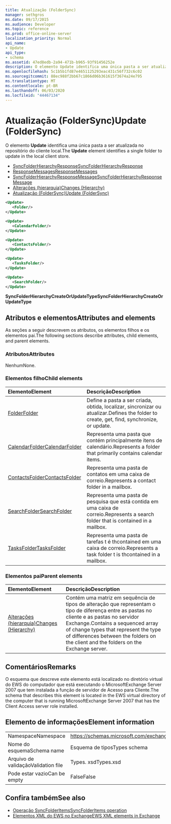 ```yaml
---
title: Atualização (FolderSync)
manager: sethgros
ms.date: 09/17/2015
ms.audience: Developer
ms.topic: reference
ms.prod: office-online-server
localization_priority: Normal
api_name:
- Update
api_type:
- schema
ms.assetid: 47ed8edb-2a94-471b-b965-93f91456252e
description: O elemento Update identifica uma única pasta a ser atualizada no repositório do cliente local.
ms.openlocfilehash: 5c1b5b1fd87e4651125293eac431c56f732c6c02
ms.sourcegitcommit: 88ec988f2bb67c1866d06b361615f3674a24e795
ms.translationtype: MT
ms.contentlocale: pt-BR
ms.lasthandoff: 06/03/2020
ms.locfileid: "44467134"
---
```

# <a name="update-foldersync"></a><span data-ttu-id="48313-103">Atualização (FolderSync)</span><span class="sxs-lookup"><span data-stu-id="48313-103">Update (FolderSync)</span></span>

<span data-ttu-id="48313-104">O elemento **Update** identifica uma única pasta a ser atualizada no repositório do cliente local.</span><span class="sxs-lookup"><span data-stu-id="48313-104">The **Update** element identifies a single folder to update in the local client store.</span></span> 
  
- [<span data-ttu-id="48313-105">SyncFolderHierarchyResponse</span><span class="sxs-lookup"><span data-stu-id="48313-105">SyncFolderHierarchyResponse</span></span>](syncfolderhierarchyresponse.md) 
- [<span data-ttu-id="48313-106">ResponseMessages</span><span class="sxs-lookup"><span data-stu-id="48313-106">ResponseMessages</span></span>](responsemessages.md) 
- [<span data-ttu-id="48313-107">SyncFolderHierarchyResponseMessage</span><span class="sxs-lookup"><span data-stu-id="48313-107">SyncFolderHierarchyResponseMessage</span></span>](syncfolderhierarchyresponsemessage.md)  
- [<span data-ttu-id="48313-108">Alterações (hierarquia)</span><span class="sxs-lookup"><span data-stu-id="48313-108">Changes (Hierarchy)</span></span>](changes-hierarchy.md) 
- [<span data-ttu-id="48313-109">Atualização (FolderSync)</span><span class="sxs-lookup"><span data-stu-id="48313-109">Update (FolderSync)</span></span>](update-foldersync.md)
  
```xml
<Update>
   <Folder/>
</Update>
```

```xml
<Update>
   <CalendarFolder/>
</Update>
```

```xml
<Update>
   <ContactsFolder/>
</Update>
```

```xml
<Update>
   <TasksFolder/>
</Update>
```

```xml
<Update>
   <SearchFolder/>
</Update>
```

<span data-ttu-id="48313-110">**SyncFolderHierarchyCreateOrUpdateType**</span><span class="sxs-lookup"><span data-stu-id="48313-110">**SyncFolderHierarchyCreateOrUpdateType**</span></span>

## <a name="attributes-and-elements"></a><span data-ttu-id="48313-111">Atributos e elementos</span><span class="sxs-lookup"><span data-stu-id="48313-111">Attributes and elements</span></span>

<span data-ttu-id="48313-112">As seções a seguir descrevem os atributos, os elementos filhos e os elementos pai.</span><span class="sxs-lookup"><span data-stu-id="48313-112">The following sections describe attributes, child elements, and parent elements.</span></span>
  
### <a name="attributes"></a><span data-ttu-id="48313-113">Atributos</span><span class="sxs-lookup"><span data-stu-id="48313-113">Attributes</span></span>

<span data-ttu-id="48313-114">Nenhum</span><span class="sxs-lookup"><span data-stu-id="48313-114">None.</span></span>
  
### <a name="child-elements"></a><span data-ttu-id="48313-115">Elementos filho</span><span class="sxs-lookup"><span data-stu-id="48313-115">Child elements</span></span>

|<span data-ttu-id="48313-116">**Elemento**</span><span class="sxs-lookup"><span data-stu-id="48313-116">**Element**</span></span>|<span data-ttu-id="48313-117">**Descrição**</span><span class="sxs-lookup"><span data-stu-id="48313-117">**Description**</span></span>|
|:-----|:-----|
|[<span data-ttu-id="48313-118">Folder</span><span class="sxs-lookup"><span data-stu-id="48313-118">Folder</span></span>](folder.md) <br/> |<span data-ttu-id="48313-119">Define a pasta a ser criada, obtida, localizar, sincronizar ou atualizar.</span><span class="sxs-lookup"><span data-stu-id="48313-119">Defines the folder to create, get, find, synchronize, or update.</span></span>  <br/> |
|[<span data-ttu-id="48313-120">CalendarFolder</span><span class="sxs-lookup"><span data-stu-id="48313-120">CalendarFolder</span></span>](calendarfolder.md) <br/> |<span data-ttu-id="48313-121">Representa uma pasta que contém principalmente itens de calendário.</span><span class="sxs-lookup"><span data-stu-id="48313-121">Represents a folder that primarily contains calendar items.</span></span>  <br/> |
|[<span data-ttu-id="48313-122">ContactsFolder</span><span class="sxs-lookup"><span data-stu-id="48313-122">ContactsFolder</span></span>](contactsfolder.md) <br/> |<span data-ttu-id="48313-123">Representa uma pasta de contatos em uma caixa de correio.</span><span class="sxs-lookup"><span data-stu-id="48313-123">Represents a contact folder in a mailbox.</span></span>  <br/> |
|[<span data-ttu-id="48313-124">SearchFolder</span><span class="sxs-lookup"><span data-stu-id="48313-124">SearchFolder</span></span>](searchfolder.md) <br/> |<span data-ttu-id="48313-125">Representa uma pasta de pesquisa que está contida em uma caixa de correio.</span><span class="sxs-lookup"><span data-stu-id="48313-125">Represents a search folder that is contained in a mailbox.</span></span>  <br/> |
|[<span data-ttu-id="48313-126">TasksFolder</span><span class="sxs-lookup"><span data-stu-id="48313-126">TasksFolder</span></span>](tasksfolder.md) <br/> |<span data-ttu-id="48313-127">Representa uma pasta de tarefas t é thcontained em uma caixa de correio.</span><span class="sxs-lookup"><span data-stu-id="48313-127">Represents a task folder t is thcontained in a mailbox.</span></span>  <br/> |
   
### <a name="parent-elements"></a><span data-ttu-id="48313-128">Elementos pai</span><span class="sxs-lookup"><span data-stu-id="48313-128">Parent elements</span></span>

|<span data-ttu-id="48313-129">**Elemento**</span><span class="sxs-lookup"><span data-stu-id="48313-129">**Element**</span></span>|<span data-ttu-id="48313-130">**Descrição**</span><span class="sxs-lookup"><span data-stu-id="48313-130">**Description**</span></span>|
|:-----|:-----|
|[<span data-ttu-id="48313-131">Alterações (hierarquia)</span><span class="sxs-lookup"><span data-stu-id="48313-131">Changes (Hierarchy)</span></span>](changes-hierarchy.md) <br/> |<span data-ttu-id="48313-132">Contém uma matriz em sequência de tipos de alteração que representam o tipo de diferença entre as pastas no cliente e as pastas no servidor Exchange.</span><span class="sxs-lookup"><span data-stu-id="48313-132">Contains a sequenced array of change types that represent the type of differences between the folders on the client and the folders on the Exchange server.</span></span>  <br/> |
   
## <a name="remarks"></a><span data-ttu-id="48313-133">Comentários</span><span class="sxs-lookup"><span data-stu-id="48313-133">Remarks</span></span>

<span data-ttu-id="48313-134">O esquema que descreve este elemento está localizado no diretório virtual do EWS do computador que está executando o MicrosoftExchange Server 2007 que tem instalada a função de servidor de Acesso para Cliente.</span><span class="sxs-lookup"><span data-stu-id="48313-134">The schema that describes this element is located in the EWS virtual directory of the computer that is running MicrosoftExchange Server 2007 that has the Client Access server role installed.</span></span>
  
## <a name="element-information"></a><span data-ttu-id="48313-135">Elemento de informações</span><span class="sxs-lookup"><span data-stu-id="48313-135">Element information</span></span>

|||
|:-----|:-----|
|<span data-ttu-id="48313-136">Namespace</span><span class="sxs-lookup"><span data-stu-id="48313-136">Namespace</span></span>  <br/> |https://schemas.microsoft.com/exchange/services/2006/types  <br/> |
|<span data-ttu-id="48313-137">Nome do esquema</span><span class="sxs-lookup"><span data-stu-id="48313-137">Schema name</span></span>  <br/> |<span data-ttu-id="48313-138">Esquema de tipos</span><span class="sxs-lookup"><span data-stu-id="48313-138">Types schema</span></span>  <br/> |
|<span data-ttu-id="48313-139">Arquivo de validação</span><span class="sxs-lookup"><span data-stu-id="48313-139">Validation file</span></span>  <br/> |<span data-ttu-id="48313-140">Types. xsd</span><span class="sxs-lookup"><span data-stu-id="48313-140">Types.xsd</span></span>  <br/> |
|<span data-ttu-id="48313-141">Pode estar vazio</span><span class="sxs-lookup"><span data-stu-id="48313-141">Can be empty</span></span>  <br/> |<span data-ttu-id="48313-142">False</span><span class="sxs-lookup"><span data-stu-id="48313-142">False</span></span>  <br/> |
   
## <a name="see-also"></a><span data-ttu-id="48313-143">Confira também</span><span class="sxs-lookup"><span data-stu-id="48313-143">See also</span></span>

- [<span data-ttu-id="48313-144">Operação SyncFolderItems</span><span class="sxs-lookup"><span data-stu-id="48313-144">SyncFolderItems operation</span></span>](syncfolderitems-operation.md)
- [<span data-ttu-id="48313-145">Elementos XML do EWS no Exchange</span><span class="sxs-lookup"><span data-stu-id="48313-145">EWS XML elements in Exchange</span></span>](ews-xml-elements-in-exchange.md)

